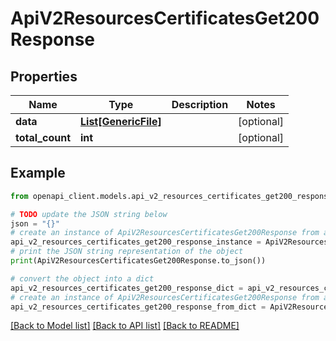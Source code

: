 # ApiV2ResourcesCertificatesGet200Response


## Properties

Name | Type | Description | Notes
------------ | ------------- | ------------- | -------------
**data** | [**List[GenericFile]**](GenericFile.md) |  | [optional] 
**total_count** | **int** |  | [optional] 

## Example

```python
from openapi_client.models.api_v2_resources_certificates_get200_response import ApiV2ResourcesCertificatesGet200Response

# TODO update the JSON string below
json = "{}"
# create an instance of ApiV2ResourcesCertificatesGet200Response from a JSON string
api_v2_resources_certificates_get200_response_instance = ApiV2ResourcesCertificatesGet200Response.from_json(json)
# print the JSON string representation of the object
print(ApiV2ResourcesCertificatesGet200Response.to_json())

# convert the object into a dict
api_v2_resources_certificates_get200_response_dict = api_v2_resources_certificates_get200_response_instance.to_dict()
# create an instance of ApiV2ResourcesCertificatesGet200Response from a dict
api_v2_resources_certificates_get200_response_from_dict = ApiV2ResourcesCertificatesGet200Response.from_dict(api_v2_resources_certificates_get200_response_dict)
```
[[Back to Model list]](../README.md#documentation-for-models) [[Back to API list]](../README.md#documentation-for-api-endpoints) [[Back to README]](../README.md)


